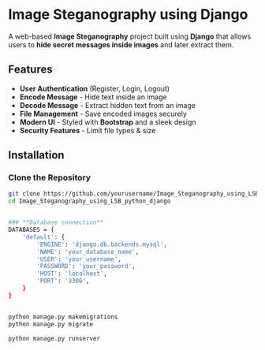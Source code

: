 # Image Steganography using Django

A web-based **Image Steganography** project built using **Django** that allows users to **hide secret messages inside images** and later extract them.

##  Features
- **User Authentication** (Register, Login, Logout)
- **Encode Message** - Hide text inside an image
- **Decode Message** - Extract hidden text from an image
- **File Management** - Save encoded images securely
- **Modern UI** - Styled with **Bootstrap** and a sleek design
- **Security Features** - Limit file types & size



## Installation

### **Clone the Repository**
```bash
git clone https://github.com/yourusername/Image_Steganography_using_LSB_python_django.git
cd Image_Steganography_using_LSB_python_django


### **Database connection**
DATABASES = {
    'default': {
        'ENGINE': 'django.db.backends.mysql',
        'NAME': 'your_database_name',
        'USER': 'your_username',
        'PASSWORD': 'your_password',
        'HOST': 'localhost',
        'PORT': '3306',
    }
}


python manage.py makemigrations
python manage.py migrate

python manage.py runserver


